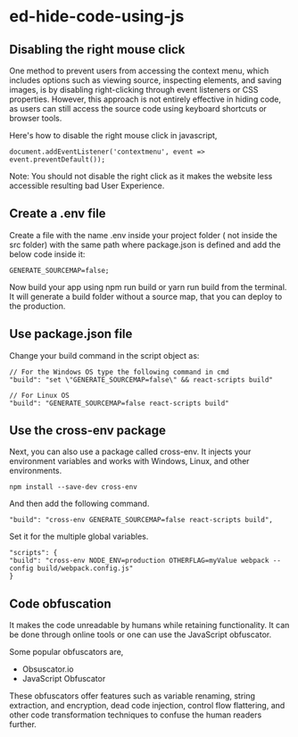 # ed-hide-code-using-js

## Disabling the right mouse click

One method to prevent users from accessing the context menu, which includes options such as viewing source, inspecting elements, and saving images, is by disabling right-clicking through event listeners or CSS properties. However, this approach is not entirely effective in hiding code, as users can still access the source code using keyboard shortcuts or browser tools.

Here's how to disable the right mouse click in javascript,

```
document.addEventListener('contextmenu', event => event.preventDefault());
```

Note: You should not disable the right click as it makes the website less accessible resulting bad User Experience.

##  Create a .env file 

Create a file with the name .env inside your project folder ( not inside the src folder) with the same path where package.json is defined and add the below code inside it: 

```
GENERATE_SOURCEMAP=false; 
```

Now build your app using npm run build or yarn run build from the terminal. It will generate a build folder without a source map, that you can deploy to the production. 
 
## Use package.json file 

Change your build command in the script object as: 

```
// For the Windows OS type the following command in cmd 
"build": "set \"GENERATE_SOURCEMAP=false\" && react-scripts build" 
 
// For Linux OS 
"build": "GENERATE_SOURCEMAP=false react-scripts build" 
```

## Use the cross-env package 

Next, you can also use a package called cross-env. It injects your environment variables and works with  Windows, Linux, and other environments. 

```
npm install --save-dev cross-env 
```

And then add the following command. 

```
"build": "cross-env GENERATE_SOURCEMAP=false react-scripts build", 
```

Set it for the multiple global variables. 

```
"scripts": { 
"build": "cross-env NODE_ENV=production OTHERFLAG=myValue webpack --config build/webpack.config.js" 
} 
```
 
## Code obfuscation 

It makes the code unreadable by humans while retaining functionality. It can be done through online tools or one can use the JavaScript obfuscator. 

Some popular obfuscators are, 

- Obsuscator.io 
- JavaScript Obfuscator 

These obfuscators offer features such as variable renaming, string extraction, and encryption, dead code injection, control flow flattering, and other code transformation techniques to confuse the human readers further. 
